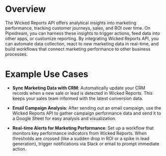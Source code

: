 # Overview

The Wicked Reports API offers analytical insights into marketing performance, tracking customer journeys, sales, and ROI over time. On Pipedream, you can harness these insights to trigger actions, feed data into other apps, or customize reporting. By integrating Wicked Reports API, you can automate data collection, react to new marketing data in real-time, and build workflows that connect marketing performance to other business processes.

# Example Use Cases

- **Sync Marketing Data with CRM**: Automatically update your CRM records when a new sale or lead is detected in Wicked Reports. This keeps your sales team informed with the latest conversion data.

- **Email Campaign Analysis**: After sending out an email campaign, use the Wicked Reports API to gather campaign performance data and send it to a Google Sheet for easy analysis and visualization.

- **Real-time Alerts for Marketing Performance**: Set up a workflow that monitors key performance indicators from Wicked Reports. When thresholds are crossed (like a sudden drop in ROI or a spike in lead generation), trigger notifications via Slack or email to prompt immediate action.
